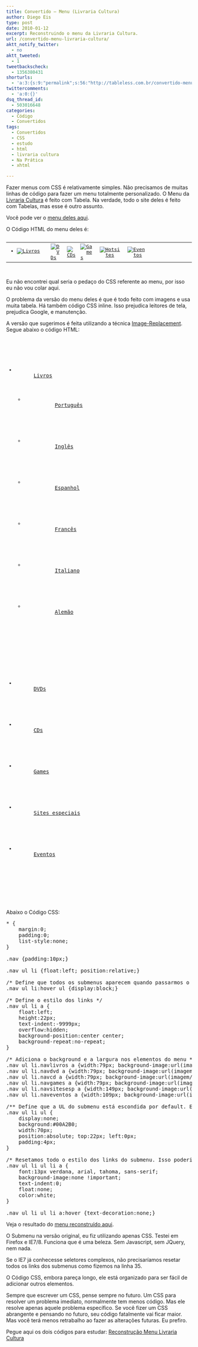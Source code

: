 ```yaml
---
title: Convertido – Menu (Livraria Cultura)
author: Diego Eis
type: post
date: 2010-01-12
excerpt: Reconstruindo o menu da Livraria Cultura.
url: /convertido-menu-livraria-cultura/
aktt_notify_twitter:
  - no
aktt_tweeted:
  - 1
tweetbackscheck:
  - 1356380431
shorturls:
  - 'a:3:{s:9:"permalink";s:56:"http://tableless.com.br/convertido-menu-livraria-cultura";s:7:"tinyurl";s:26:"http://tinyurl.com/3kaoclj";s:4:"isgd";s:19:"http://is.gd/yGTags";}'
twittercomments:
  - 'a:0:{}'
dsq_thread_id:
  - 503016648
categories:
  - Código
  - Convertidos
tags:
  - Convertidos
  - CSS
  - estudo
  - html
  - livraria cultura
  - Na Prática
  - xhtml

---
```

Fazer menus com CSS é relativamente simples. Não precisamos de muitas linhas de código para fazer um menu totalmente personalizado. O Menu da [Livraria Cultura][1] é feito com Tabela. Na verdade, todo o site deles é feito com Tabelas, mas esse é outro assunto.

Você pode ver o [menu deles aqui][2].

O Código HTML do menu deles é:

<pre lang="html" line="1"><table border="0" cellpadding="0" cellspacing="0" width="100%">
  <tr>
    <td>
      <ul id="jsddm">
        <li id="mainmenu-livro" style="height: 22px; width: 79px;">
          <a href="/scripts/cultura/index.asp?sid=89120138612112390515516911&k5=2FEC93B&uid="><img src="imagem/_topo/abas/novo_livros.gif" alt="Livros" border="0" /></a>
          			<ul id="mainmenu-livro-sub" style="padding: 5px; background: rgb(11, 161, 176) none repeat scroll 0% 0%; -moz-background-clip: border; -moz-background-origin: padding; -moz-background-inline-policy: continuous; position: absolute; width: 69px; z-index: 350; margin-top: -2px; list-style-type: inherit; list-style-image: inherit; list-style-position: inherit; visibility: hidden;">
            <li>
              <a style="color: rgb(255, 255, 255);" href="/scripts/cultura/index.asp?lingua=POR&sid=89120138612112390515516911&k5=2FEC93B&uid=">Português</a>
              <a style="color: rgb(255, 255, 255);" href="/scripts/cultura/index.asp?lingua=ING&sid=89120138612112390515516911&k5=2FEC93B&uid=">Inglês</a>
              <a style="color: rgb(255, 255, 255);" href="/scripts/cultura/index.asp?lingua=ESP&sid=89120138612112390515516911&k5=2FEC93B&uid=">Espanhol</a>
            </li>
            <li>
              <a style="color: rgb(255, 255, 255);" href="/scripts/cultura/index.asp?lingua=FRA&sid=89120138612112390515516911&k5=2FEC93B&uid=">Francês</a>
            </li>
            <li>
              <a style="color: rgb(255, 255, 255);" href="/scripts/cultura/index.asp?lingua=ITA&sid=89120138612112390515516911&k5=2FEC93B&uid=">Italiano</a>
            </li>
            <li>
              <a style="color: rgb(255, 255, 255);" href="/scripts/cultura/index.asp?lingua=ALE&sid=89120138612112390515516911&k5=2FEC93B&uid=">Alemão</a>
              
              
            </li>
            			
          </ul>
          		
        </li>
        	
      </ul>
      		
    </td>
    	
    
    <td>
      <a href="/scripts/videos/index.asp?sid=89120138612112390515516911&k5=2FEC93B&uid="><img src="imagem/_topo/abas/b_dvds2.gif" alt="DVDs" border="0" /></a>
    </td>
    	
    
    <td>
      <a href="/scripts/musica/index.asp?sid=89120138612112390515516911&k5=2FEC93B&uid="><img src="imagem/_topo/abas/b_cds2.gif" alt="CDs" border="0" /></a>
    </td>
    	
    
    <td>
      <a href="/scripts/games/index.asp?sid=89120138612112390515516911&k5=2FEC93B&uid="><img src="imagem/_topo/abas/b_games2.gif" alt="Games" border="0" /></a>
    </td>
                                   
    
    <td>
      <a href="/scripts/hotsites/index.asp?sid=89120138612112390515516911&k5=2FEC93B&uid="><img src="imagem/_topo/abas/novo_sitesesp.gif" alt="Hotsites" border="0" /></a>
    </td>
    
    	
    
    <td>
      <a href="/scripts/eventos/index.asp?sid=89120138612112390515516911&k5=2FEC93B&uid="><img src="imagem/_topo/abas/novo_eventos.gif" alt="Eventos" border="0" /></a>
    </td>
    	
    
    <td width="100%">
      
    </td>
    
  </tr>
  
</table>
</pre>

Eu não encontrei qual seria o pedaço do CSS referente ao menu, por isso eu não vou colar aqui.

O problema da versão do menu deles é que é todo feito com imagens e usa muita tabela. Há também código CSS inline. Isso prejudica leitores de tela, prejudica Google, e manutenção.
  
A versão que sugerimos é feita utilizando a técnica [Image-Replacement][3]. Segue abaixo o código HTML:

<pre lang="html" line="1"><div class="nav">
  <ul>
    <li class="navlivros">
      <a href="#">Livros</a>
      			<ul>
        <li>
          <a href="#">Português</a>
        </li>
        				
        
        <li>
          <a href="#">Inglês</a>
        </li>
        				
        
        <li>
          <a href="#">Espanhol</a>
        </li>
        				
        
        <li>
          <a href="#">Francês</a>
        </li>
        				
        
        <li>
          <a href="#">Italiano</a>
        </li>
        				
        
        <li>
          <a href="#">Alemão</a>
        </li>
        			
      </ul>
      		
    </li>
    		
    
    <li class="navdvd">
      <a href="#">DVDs</a>
    </li>
    		
    
    <li class="navcd">
      <a href="#">CDs</a>
    </li>
    		
    
    <li class="navgames">
      <a href="#">Games</a>
    </li>
    		
    
    <li class="navsitesesp">
      <a href="#">Sites especiais</a>
    </li>
    		
    
    <li class="naveventos">
      <a href="#">Eventos</a>
    </li>
    	
  </ul>
  
</div>
</pre>

Abaixo o Código CSS:

<pre lang="CSS" line="1">* {
	margin:0;
	padding:0;
	list-style:none;
}

.nav {padding:10px;}

.nav ul li {float:left; position:relative;}

/* Define que todos os submenus aparecem quando passarmos o mouse no LI "pai" */
.nav ul li:hover ul {display:block;}

/* Define o estilo dos links */
.nav ul li a {
	float:left;
	height:22px;
	text-indent:-9999px;
	overflow:hidden;
	background-position:center center;
	background-repeat:no-repeat;
}

/* Adiciona o background e a largura nos elementos do menu */
.nav ul li.navlivros a {width:79px; background-image:url(imagem/_topo/abas/novo_livros.gif);}
.nav ul li.navdvd a {width:79px; background-image:url(imagem/_topo/abas/b_dvds2.gif);}
.nav ul li.navcd a {width:79px; background-image:url(imagem/_topo/abas/b_cds2.gif);}
.nav ul li.navgames a {width:79px; background-image:url(imagem/_topo/abas/b_games2.gif);}
.nav ul li.navsitesesp a {width:149px; background-image:url(imagem/_topo/abas/novo_sitesesp.gif);}
.nav ul li.naveventos a {width:109px; background-image:url(imagem/_topo/abas/novo_eventos.gif);}

/** Define que a UL do submenu está escondida por default. E define o visual do submenu */
.nav ul li ul {
	display:none;
	background:#00A2B0;
	width:70px;
	position:absolute; top:22px; left:0px;
	padding:4px;
}

/* Resetamos todo o estilo dos links do submenu. Isso poderia ser evitado se o IE7 conhecesse seletores complexos ou com JQuery */
.nav ul li ul li a {
	font:13px verdana, arial, tahoma, sans-serif;
	background-image:none !important;
	text-indent:0;
	float:none;
	color:white;
}

.nav ul li ul li a:hover {text-decoration:none;}
</pre>

Veja o resultado do [menu reconstruído aqui][4].

O Submenu na versão original, eu fiz utilizando apenas CSS. Testei em Firefox e IE7/8. Funciona que é uma beleza. Sem Javascript, sem JQuery, nem nada.
  
Se o IE7 já conhecesse seletores complexos, não precisaríamos resetar todos os links dos submenus como fizemos na linha 35.
  
O Código CSS, embora pareça longo, ele está organizado para ser fácil de adicionar outros elementos. 

Sempre que escrever um CSS, pense sempre no futuro. Um CSS para resolver um problema imediato, normalmente tem menos código. Mas ele resolve apenas aquele problema específico. Se você fizer um CSS abrangente e pensando no futuro, seu código fatalmente vai ficar maior. Mas você terá menos retrabalho ao fazer as alterações futuras. Eu prefiro.

Pegue aqui os dois códigos para estudar: [Reconstrução Menu Livraria Cultura][5]

 [1]: http://www.livrariacultura.com.br/
 [2]: http://tableless.com.br/convertidos/livraria-cultura/menu/original/
 [3]: http://tableless.com.br/image-replacement-x-imagens
 [4]: http://tableless.com.br/convertidos/livraria-cultura/menu/correto/
 [5]: http://tableless.com.br/wp-content/uploads/2010/01/livraria-cultura.zip